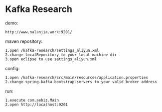 # Kafka Research
demo:

    http://www.nalanjia.work:9201/

maven repository:

    1.open /kafka-research/settings_aliyun.xml
    2.change localRepository to your local machine dir
    3.open eclipse to use settings_aliyun.xml

config:

    1.open /kafka-research/src/main/resources/application.properties
    2.change spring.kafka.bootstrap-servers to your valid broker address

run:

    1.execute com.aebiz.Main
    2.open http://localhost:9201